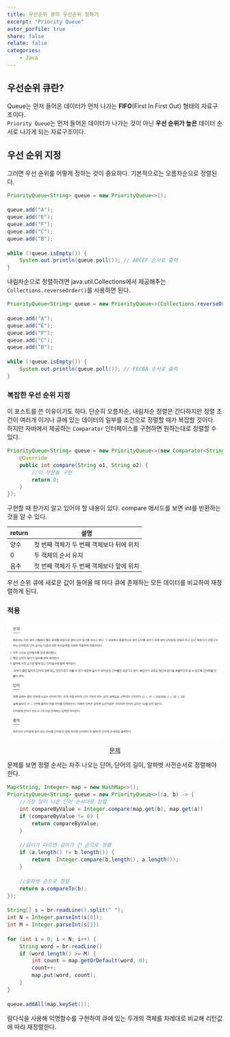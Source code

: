 ```yaml
---
title: 우선순위 큐의 우선순위 정하기
excerpt: "Priority Queue"
autor_porfile: true
share: false
relate: false
categories:
    - Java
---
```


## 우선순위 큐란?
Queue는 먼저 들어온 데이터가 먼저 나가는 **FIFO**(First In First Out) 형태의 자료구조이다.  
`Priority Queue`는 먼저 들어온 데이터가 나가는 것이 아닌 **우선 순위가 높은** 데이터 순서로 나가게 되는 자료구조이다.

## 우선 순위 지정
그러면 우선 순위를 어떻게 정하는 것이 중요하다. 기본적으로는 오름차순으로 정렬된다.
```java
PriorityQueue<String> queue = new PriorityQueue<>();
    
queue.add("A");
queue.add("E");
queue.add("F");
queue.add("C");
queue.add("B");

while (!queue.isEmpty()) {
    System.out.println(queue.poll()); // ABCEF 순서로 출력
}
```

내림차순으로 정렬하려면 java.util.Collections에서 제공해주는 `Collections.reverseOrder()`를 사용하면 된다.
```java
PriorityQueue<String> queue = new PriorityQueue<>(Collections.reverseOrder());
    
queue.add("A");
queue.add("E");
queue.add("F");
queue.add("C");
queue.add("B");

while (!queue.isEmpty()) {
    System.out.println(queue.poll()); // FECBA 순서로 출력
}

``` 

### 복잡한 우선 순위 지정
이 포스트를 쓴 이유이기도 하다. 단순히 오름차순, 내림차순 정렬은 간다하지만 정렬 조건이 여러개 이거나 큐에 있는 데이터의 일부를 조건으로 정렬할 때가 복잡할 것이다.   
하지만 자바에서 제공하는 `Comparator` 인터페이스를 구현하면 원하는대로 정렬할 수 있다.
```java
PriorityQueue<String> queue = new PriorityQueue<>(new Comparator<String>() {
    @Override
    public int compare(String o1, String o2) {
        //이 부분을 구현
        return 0;
    }
});
```
구현할 때 한가지 알고 있어야 할 내용이 있다. compare 메서드를 보면 int를 반환하는 것을 알 수 있다. 

|return|설명|
|------|---|
|양수|첫 번째 객체가 두 번째 객체보다 뒤에 위치|
|0|두 객체의 순서 유지|
|음수|첫 번째 객체가 두 번째 객체보다 앞에 위치|

우선 순위 큐에 새로운 값이 들어올 때 마다 큐에 존재하는 모든 데이터를 비교하여 재정렬하게 된다.

### 적용
<img src="../../assets/images/blogImg/boj_20920.png"/>
<p align="center"><a href="https://www.acmicpc.net/problem/20920">문제</a></p>

문제를 보면 정렬 순서는 자주 나오는 단어, 단어의 길이, 알파벳 사전순서로 정렬해야 한다.

```java
Map<String, Integer> map = new HashMap<>();
PriorityQueue<String> queue = new PriorityQueue<>((a, b) -> {
    //가장 많이 나온 단어 순서대로 정렬
    int compareByValue = Integer.compare(map.get(b), map.get(a))
    if (compareByValue != 0) {
        return compareByValue;
    }
    
    //길이가 다르면 길이가 긴 순으로 정렬
    if (a.length() != b.length()) {
        return  Integer.compare(b.length(), a.length());
    }
    
    //알파벳 순으로 정렬
    return a.compareTo(b);
});

String[] s = br.readLine().split(" ");
int N = Integer.parseInt(s[0]);
int M = Integer.parseInt(s[1])

for (int i = 0; i < N; i++) {
    String word = br.readLine()
    if (word.length() >= M) {
        int count = map.getOrDefault(word, 0);
        count++;
        map.put(word, count);
    }
}

queue.addAll(map.keySet());
```

람다식을 사용해 익명함수를 구현하여 큐에 있는 두개의 객체를 차례대로 비교해 리턴값에 따라 재정렬한다.